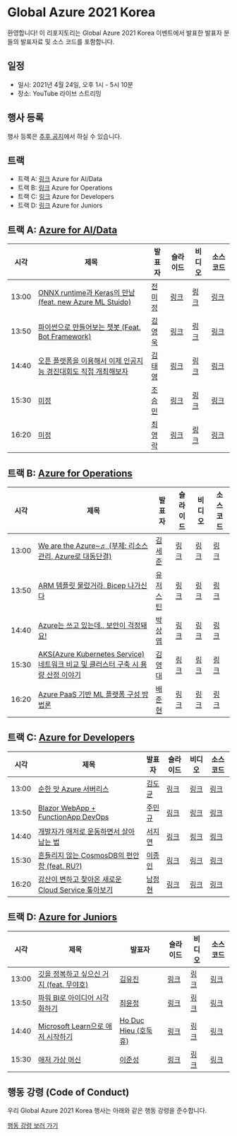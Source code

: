 # Global Azure 2021 Korea #

환영합니다! 이 리포지토리는 Global Azure 2021 Korea 이벤트에서 발표한 발표자 분들의 발표자료 및 소스 코드를 포함합니다.


## 일정 ##

* 일시: 2021년 4월 24일, 오후 1시 - 5시 10분
* 장소: YouTube 라이브 스트리밍


## 행사 등록 ##

행사 등록은 [추후 공지](https://localhost/tbd)에서 하실 수 있습니다.


## 트랙 ##

* 트랙 A: [링크][track a yt] Azure for AI/Data
* 트랙 B: [링크][track b yt] Azure for Operations
* 트랙 C: [링크][track c yt] Azure for Developers
* 트랙 D: [링크][track d yt] Azure for Juniors


## 트랙 A: [Azure for AI/Data][track a yt] ##

| 시각  | 제목 | 발표자 | 슬라이드 | 비디오 | 소스코드 |
|-------|------|--------|----------|--------|----------|
| 13:00 | [ONNX runtime과 Keras의 만남(feat. new Azure ML Stuido)][track a 1 topic] | [전미정][track a 1 speaker] | [링크][track a 1 slide] | [링크][track a 1 video] | [링크][track a 1 code] |
| 13:50 | [파이썬으로 만들어보는 챗봇 (Feat. Bot Framework)][track a 2 topic] | [김영욱][track a 2 speaker] | [링크][track a 2 slide] | [링크][track a 2 video] | [링크][track a 2 code] |
| 14:40 | [오픈 플랫폼을 이용해서 이제 인공지능 경진대회도 직접 개최해보자][track a 3 topic] | [김태영][track a 3 speaker] | [링크][track a 3 slide] | [링크][track a 3 video] | [링크][track a 3 code] |
| 15:30 | [미정][track a 4 topic] | [조승민][track a 4 speaker] | [링크][track a 4 slide] | [링크][track a 4 video] | [링크][track a 4 code] |
| 16:20 | [미정][track a 5 topic] | [최영락][track a 5 speaker] | [링크][track a 5 slide] | [링크][track a 5 video] | [링크][track a 5 code] |


## 트랙 B: [Azure for Operations][track b yt] ##

| 시각  | 제목 | 발표자 | 슬라이드 | 비디오 | 소스코드 |
|-------|------|--------|----------|--------|----------|
| 13:00 | [We are the Azure~♬ (부제: 리소스 관리, Azure로 대동단결)][track b 1 topic] | [김세준][track b 1 speaker] | [링크][track b 1 slide] | [링크][track b 1 video] | [링크][track b 1 code] |
| 13:50 | [ARM 템플릿 물렀거라, Bicep 나가신다][track b 2 topic] | [유저스틴][track b 2 speaker] | [링크][track b 2 slide] | [링크][track b 2 video] | [링크][track b 2 code] |
| 14:40 | [Azure는 쓰고 있는데.. 보안이 걱정돼요!][track b 3 topic] | [박상엽][track b 3 speaker] | [링크][track b 3 slide] | [링크][track b 3 video] | [링크][track b 3 code] |
| 15:30 | [AKS(Azure Kubernetes Service) 네트워크 비교 및 클러스터 구축 시 용량 산정 이야기][track b 4 topic] | [김영대][track b 4 speaker] | [링크][track b 4 slide] | [링크][track b 4 video] | [링크][track b 4 code] |
| 16:20 | [Azure PaaS 기반 ML 플랫폼 구성 방법론][track b 5 topic] | [배준현][track b 5 speaker] | [링크][track b 5 slide] | [링크][track b 5 video] | [링크][track b 5 code] |


## 트랙 C: [Azure for Developers][track c yt] ##

| 시각  | 제목 | 발표자 | 슬라이드 | 비디오 | 소스코드 |
|-------|------|--------|----------|--------|----------|
| 13:00 | [순한 맛 Azure 서버리스][track c 1 topic] | [김도균][track c 1 speaker] | [링크][track c 1 slide] | [링크][track c 1 video] | [링크][track c 1 code] |
| 13:50 | [Blazor WebApp + FunctionApp DevOps][track c 2 topic] | [주민규][track c 2 speaker] | [링크][track c 2 slide] | [링크][track c 2 video] | [링크][track c 2 code] |
| 14:40 | [개발자가 애저로 운동하면서 살아남는 법][track c 3 topic] | [서지연][track c 3 speaker] | [링크][track c 3 slide] | [링크][track c 3 video] | [링크][track c 3 code] |
| 15:30 | [흔들리지 않는 CosmosDB의 편안함 (feat. RU?)][track c 4 topic] | [이종인][track c 4 speaker] | [링크][track c 4 slide] | [링크][track c 4 video] | [링크][track c 4 code] |
| 16:20 | [강산이 변하고 찾아온 새로운 Cloud Service 톺아보기][track c 5 topic] | [남정현][track c 5 speaker] | [링크][track c 5 slide] | [링크][track c 5 video] | [링크][track c 5 code] |


## 트랙 D: [Azure for Juniors][track d yt] ##

| 시각  | 제목 | 발표자 | 슬라이드 | 비디오 | 소스코드 |
|-------|------|--------|----------|--------|----------|
| 13:00 | [깃을 정복하고 싶으신 거지 (feat. 무야호)][track d 1 topic] | [김유진][track d 1 speaker] | [링크][track d 1 slide] | [링크][track d 1 video] | [링크][track d 1 code] |
| 13:50 | [파워 BI로 아이디어 시각화하기][track d 2 topic] | [최윤정][track d 2 speaker] | [링크][track d 2 slide] | [링크][track d 2 video] | [링크][track d 2 code] |
| 14:40 | [Microsoft Learn으로 애저 시작하기][track d 3 topic] | [Ho Duc Hieu (호둑휴)][track d 3 speaker] | [링크][track d 3 slide] | [링크][track d 3 video] | [링크][track d 3 code] |
| 15:30 | [애저 가상 머신][track d 4 topic] | [이준성][track d 4 speaker] | [링크][track d 4 slide] | [링크][track d 4 video] | [링크][track d 4 code] |


## 행동 강령 (Code of Conduct) ##

우리 Global Azure 2021 Korea 행사는 아래와 같은 행동 강령을 준수합니다.

[행동 강령 보러 가기](CODE-OF-CONDUCT.md)


[track a yt]: https://bit.ly/ga2021kr-azaidata
[track a 1 speaker]: https://github.com/krazure/ga2021kr/issues/3
[track a 2 speaker]: https://github.com/krazure/ga2021kr/issues/15
[track a 3 speaker]: https://github.com/krazure/ga2021kr/issues/13
[track a 4 speaker]: https://github.com/krazure/ga2021kr/issues/2021
[track a 5 speaker]: https://github.com/krazure/ga2021kr/issues/2021
[track a 1 topic]: https://github.com/krazure/ga2021kr/issues/4
[track a 2 topic]: https://github.com/krazure/ga2021kr/issues/16
[track a 3 topic]: https://github.com/krazure/ga2021kr/issues/14
[track a 4 topic]: https://github.com/krazure/ga2021kr/issues/2021
[track a 5 topic]: https://github.com/krazure/ga2021kr/issues/2021
[track a 1 slide]: https://github.com/krazure/ga2021kr/blob/main/slides/track-a/slide-1.pdf
[track a 2 slide]: https://github.com/krazure/ga2021kr/blob/main/slides/track-a/slide-2.pdf
[track a 3 slide]: https://github.com/krazure/ga2021kr/blob/main/slides/track-a/slide-3.pdf
[track a 4 slide]: https://github.com/krazure/ga2021kr/blob/main/slides/track-a/slide-4.pdf
[track a 5 slide]: https://github.com/krazure/ga2021kr/blob/main/slides/track-a/slide-5.pdf
[track a 1 video]: https://www.youtube.com/watch?v=a-1
[track a 2 video]: https://www.youtube.com/watch?v=a-2
[track a 3 video]: https://www.youtube.com/watch?v=a-3
[track a 4 video]: https://www.youtube.com/watch?v=a-4
[track a 5 video]: https://www.youtube.com/watch?v=a-5
[track a 1 code]: https://github.com/krazure/code
[track a 2 code]: https://github.com/krazure/code
[track a 3 code]: https://github.com/krazure/code
[track a 4 code]: https://github.com/krazure/code
[track a 5 code]: https://github.com/krazure/code

[track b yt]: https://bit.ly/ga2021kr-azops
[track b 1 speaker]: https://github.com/krazure/ga2021kr/issues/32
[track b 2 speaker]: https://github.com/krazure/ga2021kr/issues/1
[track b 3 speaker]: https://github.com/krazure/ga2021kr/issues/33
[track b 4 speaker]: https://github.com/krazure/ga2021kr/issues/28
[track b 5 speaker]: https://github.com/krazure/ga2021kr/issues/35
[track b 1 topic]: https://github.com/krazure/ga2021kr/issues/31
[track b 2 topic]: https://github.com/krazure/ga2021kr/issues/2
[track b 3 topic]: https://github.com/krazure/ga2021kr/issues/34
[track b 4 topic]: https://github.com/krazure/ga2021kr/issues/29
[track b 5 topic]: https://github.com/krazure/ga2021kr/issues/36
[track b 1 slide]: https://github.com/krazure/ga2021kr/blob/main/slides/track-a/slide-1.pdf
[track b 2 slide]: https://github.com/krazure/ga2021kr/blob/main/slides/track-a/slide-2.pdf
[track b 3 slide]: https://github.com/krazure/ga2021kr/blob/main/slides/track-a/slide-3.pdf
[track b 4 slide]: https://github.com/krazure/ga2021kr/blob/main/slides/track-a/slide-4.pdf
[track b 5 slide]: https://github.com/krazure/ga2021kr/blob/main/slides/track-a/slide-5.pdf
[track b 1 video]: https://www.youtube.com/watch?v=a-1
[track b 2 video]: https://www.youtube.com/watch?v=a-2
[track b 3 video]: https://www.youtube.com/watch?v=a-3
[track b 4 video]: https://www.youtube.com/watch?v=a-4
[track b 5 video]: https://www.youtube.com/watch?v=a-5
[track b 1 code]: https://github.com/krazure/code
[track b 2 code]: https://github.com/krazure/code
[track b 3 code]: https://github.com/krazure/code
[track b 4 code]: https://github.com/krazure/code
[track b 5 code]: https://github.com/krazure/code

[track c yt]: https://bit.ly/ga2021kr-azdevs
[track c 1 speaker]: https://github.com/krazure/ga2021kr/issues/17
[track c 2 speaker]: https://github.com/krazure/ga2021kr/issues/19
[track c 3 speaker]: https://github.com/krazure/ga2021kr/issues/20
[track c 4 speaker]: https://github.com/krazure/ga2021kr/issues/21
[track c 5 speaker]: https://github.com/krazure/ga2021kr/issues/22
[track c 1 topic]: https://github.com/krazure/ga2021kr/issues/23
[track c 2 topic]: https://github.com/krazure/ga2021kr/issues/24
[track c 3 topic]: https://github.com/krazure/ga2021kr/issues/25
[track c 4 topic]: https://github.com/krazure/ga2021kr/issues/26
[track c 5 topic]: https://github.com/krazure/ga2021kr/issues/27
[track c 1 slide]: https://github.com/krazure/ga2021kr/blob/main/slides/track-a/slide-1.pdf
[track c 2 slide]: https://github.com/krazure/ga2021kr/blob/main/slides/track-a/slide-2.pdf
[track c 3 slide]: https://github.com/krazure/ga2021kr/blob/main/slides/track-a/slide-3.pdf
[track c 4 slide]: https://github.com/krazure/ga2021kr/blob/main/slides/track-a/slide-4.pdf
[track c 5 slide]: https://github.com/krazure/ga2021kr/blob/main/slides/track-a/slide-5.pdf
[track c 1 video]: https://www.youtube.com/watch?v=a-1
[track c 2 video]: https://www.youtube.com/watch?v=a-2
[track c 3 video]: https://www.youtube.com/watch?v=a-3
[track c 4 video]: https://www.youtube.com/watch?v=a-4
[track c 5 video]: https://www.youtube.com/watch?v=a-5
[track c 1 code]: https://github.com/krazure/code
[track c 2 code]: https://github.com/krazure/code
[track c 3 code]: https://github.com/krazure/code
[track c 4 code]: https://github.com/krazure/code
[track c 5 code]: https://github.com/krazure/code

[track d yt]: https://bit.ly/ga2021kr-azjuniors
[track d 1 speaker]: https://github.com/krazure/ga2021kr/issues/5
[track d 2 speaker]: https://github.com/krazure/ga2021kr/issues/6
[track d 3 speaker]: https://github.com/krazure/ga2021kr/issues/8
[track d 4 speaker]: https://github.com/krazure/ga2021kr/issues/7
[track d 1 topic]: https://github.com/krazure/ga2021kr/issues/9
[track d 2 topic]: https://github.com/krazure/ga2021kr/issues/10
[track d 3 topic]: https://github.com/krazure/ga2021kr/issues/12
[track d 4 topic]: https://github.com/krazure/ga2021kr/issues/11
[track d 1 slide]: https://github.com/krazure/ga2021kr/blob/main/slides/track-a/slide-1.pdf
[track d 2 slide]: https://github.com/krazure/ga2021kr/blob/main/slides/track-a/slide-2.pdf
[track d 3 slide]: https://github.com/krazure/ga2021kr/blob/main/slides/track-a/slide-3.pdf
[track d 4 slide]: https://github.com/krazure/ga2021kr/blob/main/slides/track-a/slide-4.pdf
[track d 1 video]: https://www.youtube.com/watch?v=a-1
[track d 2 video]: https://www.youtube.com/watch?v=a-2
[track d 3 video]: https://www.youtube.com/watch?v=a-3
[track d 4 video]: https://www.youtube.com/watch?v=a-4
[track d 1 code]: https://github.com/krazure/code
[track d 2 code]: https://github.com/krazure/code
[track d 3 code]: https://github.com/krazure/code
[track d 4 code]: https://github.com/krazure/code
